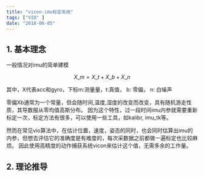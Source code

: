 ```yaml
---
title: "vicon-imu标定系统"
tags: ["VIO" ]
date: "2018-06-05"
---
```


## 1. 基本理念
一般情况对imu的简单建模

$$ X\_{m}=X\_{t}+X\_{b}+X\_{n} $$

其中，X代表acc和gyro，下标m:测量量，t:真值， b: 零偏， n: 白噪声

零偏Xb通常为一个常量，但会随时间,温度,湿度的改变而改变，具有随机游走性质，其导数服从零均值高斯分布。
因为这个特性，过一段时间imu内参就需要重新标定一次，标定方法有很多，可以使用一些工具，如kalibr, imu_tk等。

然而在常见vio算法中，在估计位置，速度，姿态的同时，也会同时估算出imu的内参，但想去评估它的准确度是有难度的，每次采数据之前都做一遍标定也比较麻烦。
因此使用高精度的动作捕获系统vicon来估计这个值，无需多余的工作量。

## 2. 理论推导
